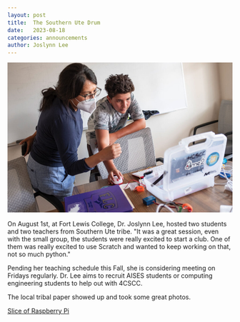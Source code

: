 ```yaml
---
layout: post
title:  The Southern Ute Drum
date:   2023-08-18
categories: announcements
author: Joslynn Lee
---
```

![Dr.Lee with student](/images/2023-08-18-southern-ute-drum/JoslynnLee.jpeg)

On August 1st, at Fort Lewis College, Dr. Joslynn Lee, hosted two students and two teachers from Southern Ute tribe. "It was a great session, even with the small group, the students were really excited to start a club. One of them was really excited to use Scratch and wanted to keep working on that, not so much python." 

Pending her teaching schedule this Fall, she is considering meeting on Fridays regularly. Dr. Lee aims to recruit AISES students or computing engineering students to help out with 4CSCC.

The local tribal paper showed up and took some great photos.

[Slice of Raspberry Pi](https://www.sudrum.com/education/2023/08/10/slice-of-raspberry-pi/)